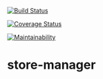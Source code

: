 [![Build Status](https://travis-ci.org/OreoluwaHelen/store-manager.svg?branch=develop)](https://travis-ci.org/OreoluwaHelen/store-manager)

[![Coverage Status](https://coveralls.io/repos/github/OreoluwaHelen/store-manager/badge.svg?branch=develop)](https://coveralls.io/github/OreoluwaHelen/store-manager?branch=develop)

[![Maintainability](https://api.codeclimate.com/v1/badges/eeea0e00f583951eb094/maintainability)](https://codeclimate.com/github/OreoluwaHelen/store-manager/maintainability)


# store-manager